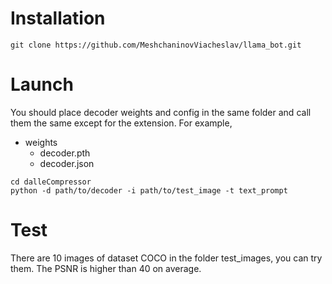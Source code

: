 # Installation
```
git clone https://github.com/MeshchaninovViacheslav/llama_bot.git
```

# Launch

You should place decoder weights and config in the same folder and call them the same except for the extension. For example, 

- weights
    - decoder.pth
    - decoder.json


```
cd dalleCompressor
python -d path/to/decoder -i path/to/test_image -t text_prompt
```

# Test

There are 10 images of dataset COCO in the folder test_images, you can try them. The PSNR is higher than 40 on average.
